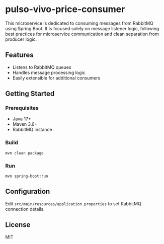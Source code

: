 # pulso-vivo-price-consumer

This microservice is dedicated to consuming messages from RabbitMQ using Spring Boot. It is focused solely on message listener logic, following best practices for microservice communication and clean separation from producer logic.

## Features
- Listens to RabbitMQ queues
- Handles message processing logic
- Easily extensible for additional consumers

## Getting Started

### Prerequisites
- Java 17+
- Maven 3.6+
- RabbitMQ instance

### Build
```
mvn clean package
```

### Run
```
mvn spring-boot:run
```

## Configuration
Edit `src/main/resources/application.properties` to set RabbitMQ connection details.

## License
MIT

